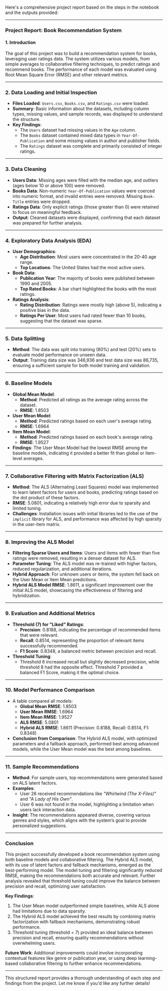 Here's a comprehensive project report based on the steps in the notebook and the outputs provided:

---

### **Project Report: Book Recommendation System**

#### **1. Introduction**

The goal of this project was to build a recommendation system for books, leveraging user ratings data. The system utilizes various models, from simple averages to collaborative filtering techniques, to predict ratings and recommend books. The performance of each model was evaluated using Root Mean Square Error (RMSE) and other relevant metrics.

---

### **2. Data Loading and Initial Inspection**

- **Files Loaded**: `Users.csv`, `Books.csv`, and `Ratings.csv` were loaded.
- **Summary**: Basic information about the datasets, including column types, missing values, and sample records, was displayed to understand the structure.
- **Key Findings**:
  - The `Users` dataset had missing values in the `Age` column.
  - The `Books` dataset contained mixed data types in `Year-Of-Publication` and some missing values in author and publisher fields.
  - The `Ratings` dataset was complete and primarily consisted of integer ratings.

---

### **3. Data Cleaning**

- **Users Data**: Missing ages were filled with the median age, and outliers (ages below 10 or above 100) were removed.
- **Books Data**: Non-numeric `Year-Of-Publication` values were coerced into numeric format, and invalid entries were removed. Missing `Book-Title` entries were dropped.
- **Ratings Data**: Only explicit ratings (those greater than 0) were retained to focus on meaningful feedback.
- **Output**: Cleaned datasets were displayed, confirming that each dataset was prepared for further analysis.

---

### **4. Exploratory Data Analysis (EDA)**

- **User Demographics**:
  - **Age Distribution**: Most users were concentrated in the 20-40 age range.
  - **Top Locations**: The United States had the most active users.
- **Book Data**:
  - **Publication Year**: The majority of books were published between 1990 and 2005.
  - **Top Rated Books**: A bar chart highlighted the books with the most ratings.
- **Ratings Analysis**:
  - **Rating Distribution**: Ratings were mostly high (above 5), indicating a positive bias in the data.
  - **Ratings Per User**: Most users had rated fewer than 10 books, suggesting that the dataset was sparse.

---

### **5. Data Splitting**

- **Method**: The data was split into training (80%) and test (20%) sets to evaluate model performance on unseen data.
- **Output**: Training data size was 346,936 and test data size was 86,735, ensuring a sufficient sample for both model training and validation.

---

### **6. Baseline Models**

- **Global Mean Model**:
  - **Method**: Predicted all ratings as the average rating across the dataset.
  - **RMSE**: 1.8503
- **User Mean Model**:
  - **Method**: Predicted ratings based on each user's average rating.
  - **RMSE**: 1.6964
- **Item Mean Model**:
  - **Method**: Predicted ratings based on each book's average rating.
  - **RMSE**: 1.9527
- **Findings**: The User Mean Model had the lowest RMSE among the baseline models, indicating it provided a better fit than global or item-level averages.

---

### **7. Collaborative Filtering with Matrix Factorization (ALS)**

- **Method**: The ALS (Alternating Least Squares) model was implemented to learn latent factors for users and books, predicting ratings based on the dot product of these factors.
- **RMSE**: 5.0801, indicating a relatively high error due to sparsity and limited tuning.
- **Challenges**: Installation issues with initial libraries led to the use of the `implicit` library for ALS, and performance was affected by high sparsity in the user-item matrix.

---

### **8. Improving the ALS Model**

- **Filtering Sparse Users and Items**: Users and items with fewer than five ratings were removed, resulting in a denser dataset for ALS.
- **Parameter Tuning**: The ALS model was re-trained with higher factors, reduced regularization, and additional iterations.
- **Hybrid Approach**: For unknown users or items, the system fell back on the User Mean or Item Mean predictions.
- **Hybrid ALS Model RMSE**: 1.8611, a significant improvement over the initial ALS model, showcasing the effectiveness of filtering and hybridization.

---

### **9. Evaluation and Additional Metrics**

- **Threshold (7) for "Liked" Ratings**:
  - **Precision**: 0.8188, indicating the percentage of recommended items that were relevant.
  - **Recall**: 0.8514, representing the proportion of relevant items successfully recommended.
  - **F1 Score**: 0.8348, a balanced metric between precision and recall.
- **Threshold Tuning**:
  - Threshold 6 increased recall but slightly decreased precision, while threshold 8 had the opposite effect. Threshold 7 provided a balanced F1 Score, making it the optimal choice.

---

### **10. Model Performance Comparison**

- A table compared all models:
  - **Global Mean RMSE**: 1.8503
  - **User Mean RMSE**: 1.6964
  - **Item Mean RMSE**: 1.9527
  - **ALS RMSE**: 5.0801
  - **Hybrid ALS RMSE**: 1.8611 (Precision: 0.8188, Recall: 0.8514, F1: 0.8348)
- **Conclusion from Comparison**: The Hybrid ALS model, with optimized parameters and a fallback approach, performed best among advanced models, while the User Mean model was the best among baselines.

---

### **11. Sample Recommendations**

- **Method**: For sample users, top recommendations were generated based on ALS latent factors.
- **Examples**:
  - User 26 received recommendations like _"Whirlwind (The X-Files)"_ and _"A Lady of His Own"_.
  - User 6 was not found in the model, highlighting a limitation when users lack interaction data.
- **Insight**: The recommendations appeared diverse, covering various genres and styles, which aligns with the system’s goal to provide personalized suggestions.

---

### **Conclusion**

This project successfully developed a book recommendation system using both baseline models and collaborative filtering. The Hybrid ALS model, with its use of latent factors and fallback mechanisms, emerged as the best-performing model. The model tuning and filtering significantly reduced RMSE, making the recommendations both accurate and relevant. Further analysis revealed that threshold tuning could improve the balance between precision and recall, optimizing user satisfaction.

**Key Findings**:

1. The User Mean model outperformed simple baselines, while ALS alone had limitations due to data sparsity.
2. The Hybrid ALS model achieved the best results by combining matrix factorization with fallback mechanisms, demonstrating robust performance.
3. Threshold tuning (threshold = 7) provided an ideal balance between precision and recall, ensuring quality recommendations without overwhelming users.

**Future Work**: Additional improvements could involve incorporating contextual features like genre or publication year, or using deep learning-based collaborative filtering to further enhance recommendations.

---

This structured report provides a thorough understanding of each step and findings from the project. Let me know if you'd like any further details!
